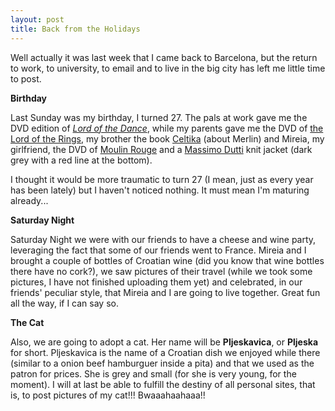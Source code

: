 ```yaml
---
layout: post
title: Back from the Holidays
---
```


Well actually it was last week that I came back to Barcelona, but the return to work, to university, to email and to live in the big city has left me little time to post.

<b>Birthday</b>

Last Sunday was my birthday, I turned 27. The pals at work gave me the DVD edition of <i><a href="http://www.amazon.co.uk/exec/obidos/ASIN/B00004R72J/victorweb-21">Lord of the Dance</a></i>, while my parents gave me the DVD of <a href="http://www.amazon.co.uk/exec/obidos/ASIN/B00005RDP8/victorweb-21">the Lord of the Rings</a>, my brother the book <a href="http://www.amazon.co.uk/exec/obidos/ASIN/0684860368/victorweb-21">Celtika</a> (about Merlin) and Mireia, my girlfriend, the DVD of <a href="http://www.amazon.co.uk/exec/obidos/ASIN/B00005RDOK/victorweb-21">Moulin Rouge</a> and a <a href="http://www.massimodutti.com/">Massimo Dutti</a> knit jacket (dark grey with a red line at the bottom).

I thought it would be more traumatic to turn 27 (I mean, just as every year has been lately) but I haven't noticed nothing. It must mean I'm maturing already...

<b>Saturday Night</b>

Saturday Night we were with our friends to have a cheese and wine party, leveraging the fact that some of our friends went to France. Mireia and I brought a couple of bottles of Croatian wine (did you know that wine bottles there have no cork?), we saw pictures of their travel (while we took some pictures, I have not finished uploading them yet) and celebrated, in our friends' peculiar style, that Mireia and I are going to live together. Great fun all the way, if I can say so.

<b>The Cat</b>

Also, we are going to adopt a cat. Her name will be <b>Pljeskavica</b>, or <b>Pljeska</b> for short. Pljeskavica is the name of a Croatian dish we enjoyed while there (similar to a onion beef hamburguer inside a pita) and that we used as the patron for prices. She is grey and small (for she is very young, for the moment). I will at last be able to fulfill the destiny of all personal sites, that is, to post pictures of my cat!!! Bwaaahaahaaa!!
